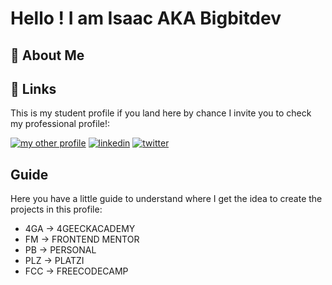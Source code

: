 # Hello ! I am Isaac AKA Bigbitdev




## 🚀 About Me


## 🔗 Links
This is my student profile if you land here by chance I invite you to check my professional profile!: 

[![my other profile](https://img.shields.io/badge/github-000?style=for-the-badge&logo=github&logoColor=white)](https://github.com/BigBitDev)
[![linkedin](https://img.shields.io/badge/linkedin-0A66C2?style=for-the-badge&logo=linkedin&logoColor=white)](https://www.linkedin.com/)
[![twitter](https://img.shields.io/badge/twitter-1DA1F2?style=for-the-badge&logo=twitter&logoColor=white)](https://twitter.com/)


## Guide

Here you have a little guide to understand where I get the idea to create the projects in this profile:

- 4GA -> 4GEECKACADEMY
- FM -> FRONTEND MENTOR
- PB -> PERSONAL 
- PLZ -> PLATZI
- FCC -> FREECODECAMP



